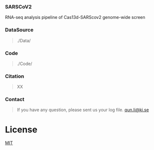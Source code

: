 <!--
 * @Descripttion: 
 * @Author: LiQun
 * @Email: liqun95@163.com
 * @Date: 2023-11-23 10:54:13
 * @LastEditTime: 2023-11-23 14:13:26
-->
### SARSCoV2
RNA-seq analysis pipeline of Cas13d-SARScov2 genome-wide screen

### DataSource
> ./Data/

### Code
> ./Code/

### Citation
> XX

### Contact
> If you have any question, please sent us your log file.
> qun.li@ki.se

# License
[MIT](./LICENSE)